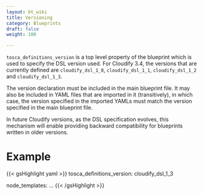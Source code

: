 ```yaml
---
layout: bt_wiki
title: Versioning
category: Blueprints
draft: false
weight: 100

---
```


`tosca_definitions_version` is a top level property of the blueprint which is used to specify the DSL version used.
For Cloudify 3.4, the versions that are currently defined are `cloudify_dsl_1_0`, `cloudify_dsl_1_1`, `cloudify_dsl_1_2` and `cloudify_dsl_1_3`.

The version declaration must be included in the main blueprint file. It may also be included in YAML files that are imported in it (transitively), in which case, the version specified in the imported YAMLs must match the version specified in the main blueprint file.

In future Cloudify versions, as the DSL specification evolves, this mechanism will enable providing backward compatibility for blueprints written in older versions.
<br>

# Example
{{< gsHighlight  yaml >}}
tosca_definitions_version: cloudify_dsl_1_3

node_templates:
    ...
{{< /gsHighlight >}}

